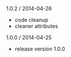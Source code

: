 1.0.2 / 2014-04-26

* code cleanup
* cleaner attributes

1.0.0 / 2014-04-25

* release version 1.0.0
